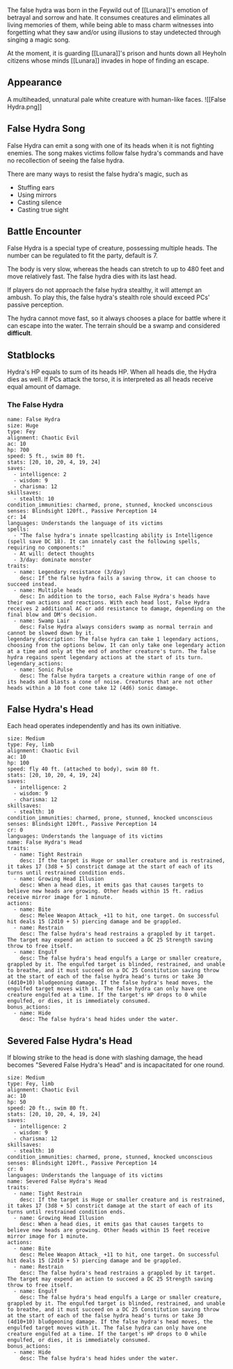 The false hydra was born in the Feywild out of [[Lunara]]'s emotion of betrayal and sorrow and hate. It consumes creatures and eliminates all living memories of them, while being able to mass charm witnesses into forgetting what they saw and/or using illusions to stay undetected through singing a magic song.

At the moment, it is guarding [[Lunara]]'s prison and hunts down all Heyholn citizens whose minds [[Lunara]] invades in hope of finding an escape. 
## Appearance
A multiheaded, unnatural pale white creature with human-like faces.
![[False Hydra.png]]
## False Hydra Song
False Hydra can emit a song with one of its heads when it is not fighting enemies. The song makes victims follow false hydra's commands and have no recollection of seeing the false hydra.

There are many ways to resist the false hydra's magic, such as
- Stuffing ears
- Using mirrors
- Casting silence
- Casting true sight
## Battle Encounter
False Hydra is a special type of creature, possessing multiple heads. The number can be regulated to fit the party, default is 7.

The body is very slow, whereas the heads can stretch to up to 480 feet and move relatively fast. The false hydra dies with its last head.

If players do not approach the false hydra stealthy, it will attempt an ambush.  To play this, the false hydra's stealth role should exceed PCs' passive perception.

The hydra cannot move fast, so it always chooses a place for battle where it can escape into the water. The terrain should be a swamp and considered **difficult**.
## Statblocks
Hydra's HP equals to sum of its heads HP. When all heads die, the Hydra dies as well. If PCs attack the torso, it is interpreted as all heads receive equal amount of damage.
### The False Hydra

```statblock
name: False Hydra
size: Huge
type: Fey
alignment: Chaotic Evil
ac: 10
hp: 700
speed: 5 ft., swim 80 ft.
stats: [20, 10, 20, 4, 19, 24]
saves:
  - intelligence: 2
  - wisdom: 9
  - charisma: 12
skillsaves:
  - stealth: 10
condition_immunities: charmed, prone, stunned, knocked unconscious
senses: Blindsight 120ft., Passive Perception 14
cr: 14
languages: Understands the language of its victims
spells:
  - "The false hydra's innate spellcasting ability is Intelligence (spell save DC 18). It can innately cast the following spells, requiring no components:"
  - At will: detect thoughts
  - 3/day: dominate monster
traits:
  - name: Legendary resistance (3/day)
    desc: If the false hydra fails a saving throw, it can choose to succeed instead.
  - name: Multiple heads
    desc: In addition to the torso, each False Hydra's heads have their own actions and reactions. With each head lost, False Hydra receives 2 additional AC or add resistance to damage, depending on the final blow and DM's decision.
  - name: Swamp Lair
    desc: False Hydra always considers swamp as normal terrain and cannot be slowed down by it. 
legendary_description: The false hydra can take 1 legendary actions, choosing from the options below. It can only take one legendary action at a time and only at the end of another creature's turn. The false hydra regains spent legendary actions at the start of its turn.
legendary_actions:
  - name: Sonic Pulse
    desc: The false hydra targets a creature within range of one of its heads and blasts a cone of noise. Creatures that are not other heads within a 10 foot cone take 12 (4d6) sonic damage.
```

## False Hydra's Head
Each head operates independently and has its own initiative.

```statblock
size: Medium
type: Fey, limb
alignment: Chaotic Evil
ac: 10
hp: 100
speed: fly 40 ft. (attached to body), swim 80 ft.
stats: [20, 10, 20, 4, 19, 24]
saves:
  - intelligence: 2
  - wisdom: 9
  - charisma: 12
skillsaves:
  - stealth: 10
condition_immunities: charmed, prone, stunned, knocked unconscious
senses: Blindsight 120ft., Passive Perception 14
cr: 0
languages: Understands the language of its victims
name: False Hydra's Head
traits:
  - name: Tight Restrain
    desc: If the target is Huge or smaller creature and is restrained, it takes 17 (3d8 + 5) constrict damage at the start of each of its turns until restrained condition ends.
  - name: Growing Head Illusion
    desc: When a head dies, it emits gas that causes targets to believe new heads are growing. Other heads within 15 ft. radius receive mirror image for 1 minute.
actions:
  - name: Bite
    desc: Melee Weapon Attack_ +11 to hit, one target. On successful hit deals 15 (2d10 + 5) piercing damage and be grappled.
  - name: Restrain
    desc: The false hydra's head restrains a grappled by it target. The target may expend an action to succeed a DC 25 Strength saving throw to free itself.
  - name: Engulf
    desc: The false hydra's head engulfs a Large or smaller creature, grappled by it. The engulfed target is blinded, restrained, and unable to breathe, and it must succeed on a DC 25 Constitution saving throw at the start of each of the false hydra head's turns or take 30 (4d10+10) bludgeoning damage. If the false hydra's head moves, the engulfed target moves with it. The false hydra can only have one creature engulfed at a time. If the target's HP drops to 0 while engulfed, or dies, it is immediately consumed.
bonus_actions:
  - name: Hide
    desc: The false hydra's head hides under the water.
```
## Severed False Hydra's Head
If blowing strike to the head is done with slashing damage, the head becomes "Severed False Hydra's Head" and is incapacitated for one round.

```statblock
size: Medium
type: Fey, limb
alignment: Chaotic Evil
ac: 10
hp: 50
speed: 20 ft., swim 80 ft.
stats: [20, 10, 20, 4, 19, 24]
saves:
  - intelligence: 2
  - wisdom: 9
  - charisma: 12
skillsaves:
  - stealth: 10
condition_immunities: charmed, prone, stunned, knocked unconscious
senses: Blindsight 120ft., Passive Perception 14
cr: 0
languages: Understands the language of its victims
name: Severed False Hydra's Head
traits:
  - name: Tight Restrain
    desc: If the target is Huge or smaller creature and is restrained, it takes 17 (3d8 + 5) constrict damage at the start of each of its turns until restrained condition ends.
  - name: Growing Head Illusion
    desc: When a head dies, it emits gas that causes targets to believe new heads are growing. Other heads within 15 feet receive mirror image for 1 minute.
actions:
  - name: Bite
    desc: Melee Weapon Attack_ +11 to hit, one target. On successful hit deals 15 (2d10 + 5) piercing damage and be grappled.
  - name: Restrain
    desc: The false hydra's head restrains a grappled by it target. The target may expend an action to succeed a DC 25 Strength saving throw to free itself.
  - name: Engulf
    desc: The false hydra's head engulfs a Large or smaller creature, grappled by it. The engulfed target is blinded, restrained, and unable to breathe, and it must succeed on a DC 25 Constitution saving throw at the start of each of the false hydra head's turns or take 30 (4d10+10) bludgeoning damage. If the false hydra's head moves, the engulfed target moves with it. The false hydra can only have one creature engulfed at a time. If the target's HP drops to 0 while engulfed, or dies, it is immediately consumed.
bonus_actions:
  - name: Hide
    desc: The false hydra's head hides under the water.
```